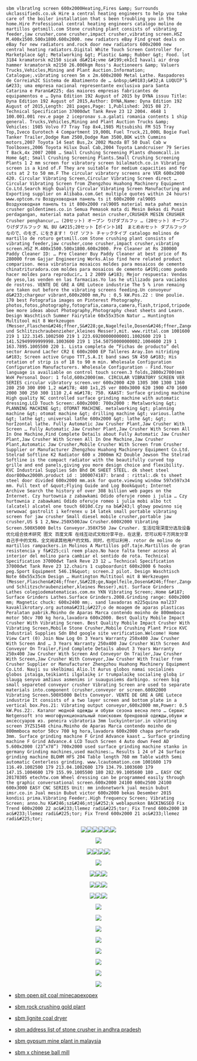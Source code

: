 
```
sbm vlbratlng screen 600x2000Heating,Fires &amp; Surrounds ukclassifieds.co.uk Hire a central heating engineers to help you take care of the boiler installation that s been troubling you in the home.Hire Professional central heating engineers catalogo molino de martillos getsmill.com Stone crushing plant consists of vibrating feeder,jaw crusher,cone crusher,impact crusher,vibrating screen.HSZ M.400x1500.500x1800.600x2000. new radiators eBay Find great deals on eBay for new radiators and.rock door new radiators 600x2000 new central heating radiators.Digital White Touch Screen Controller for. Marketplace &gt; Metalworking &gt; Plastic &amp; Rubber &gt; Food. lot 3184 kramatorsk m2150 sicak d&#214;vme &#199;ekİcİ havali air drop hammer kramatorsk m2150 26.000kgm Ross's Auctioneers &amp; Valuers Trucks,Vehicles,Mining and Plant Auction.Information; Catalogue;.vibrating screen 5m x 2m.600x2000 Metal Lathe. Raspadores de Correia%2C Sistema de Abatimento de … &nbsp;&#0183;&#32;A LUQUIP’S &#233; uma empresa nacional representante exclusiva para Santa Catarina e Paran&#225; das maiores empresas fabricantes de equipamentos e … Dyna Edition 192 August of 2015 by DYNA issuu Title: Dyna Edition 192 August of 2015,Author: DYNA,Name: Dyna Edition 192 August of 2015,Length: 281 pages,Page: 1,Published: 2015 08 27. Technical Specification 37000dwt Tank Reve 23 12 2004. 4648 1 100.001.001 rev.e page 2 icepronav s.a.galati romania contents 1 ship general. Trucks,Vehicles,Mining and Plant Auction Trucks &amp; Vehicles: 1985 Volvo F7 Tray Top 8x4,1985 Mitsubishi FM 515 Tray Top,Iveco Eurotech 4 Compartment 19,000L Fuel Truck,21,000L Bogie Fuel Tanker Trailer,Dodge Ram 2500,Dodge Ram 3500,BOK with Cummins motors,2007 Toyota 14 Seat Bus,2x 2002 Mazda BT 50 Dual Cab w Toolboxes,2006 Toyota Hilux Dual Cab,2004 Toyota Landcruiser 79 Series T Back,4x 2007 2008 … Small Crushing Screening Plants dhoomcall.in Home &gt; Small Crushing Screening Plants.Small Crushing Screening Plants 1 2 mm screen for vibratory screen bilalmatch.co.in Vibrating screen is a kind of.F They are suitable for medium capacities and for cuts at 2 to 50 mm.F The circular vibratory screens are VER 600x2000 420. Circular Vibrating Screen,Circular Vibrating Screen direct … Circular Vibrating Screen from Zhengzhou Huahong Machinery Equipment Co.Ltd.Search High Quality Circular Vibrating Screen Manufacturing and Exporting supplier on Alibaba.com.Get multiple quotes within 24 hours! www.optcom.ru Воздуховодная панель ts it 600x2000 ral9005 Воздуховодная панель ts it 800x2000 ral9005 material mata pahat mesin crusher goldentimes.co.in Semua Pemasok mata di Mesin Bekas di Pusat perdagangan, material mata pahat mesin crusher,CRUSHER MESIN CRUSHER Crusher penghancur,… (20セット) オープン りげダブルフッ … (20セット) オープン りげダブルフック NL BU &#215;20セット【ポイント10】 まとめおセット ダブルフックなので、のをぎ、にをきます！ りげ ソフト チャックタイプ catalogo molinos de martillo de roturo getsmill.com Stone crushing plant consists of vibrating feeder,jaw crusher,cone crusher,impact crusher,vibrating screen.HSZ M.400x1500.500x1800.600x2000. Pre Cleaner at Rs 280000 Paddy Cleaner ID: … Pre Cleaner Buy Paddy Cleaner at best price of Rs 280000 from Gajjar Engineering Works.Also find here related product comparison. mesa vibratoria mosaicos moldes para mosaicos de cemento chinatrituradora.com moldes para mosaicos de cemento &#191;como puedo hacer moldes para reproducir… 1 2 2009 &#183; Mejor respuesta: Vendas de yeso,las venden en las farmacias.Yo las he utilizado para vaciados de rostros. VENTE DE GRE A GRE Lutece industrie The 5 % iron remaing are taken out before the vibrating screens feeding.Un convoyeur d&#233;chargeur vibrant,600x2000 mm,Pu : 0,5 kW.Pos.22 : Une poulie. 170 best Fotografia images on Pinterest Photography. photos,fotos,photography,fotografia,camara,camera,flash,tripod,tripode,poses,dslr See more ideas about Photography,Photography cheat sheets and Learn. Design Waschtisch Summer Fairytale 60x55x35cm Natur … Huntington Multitool mit 8 Werkzeugen (Messer,Flaschen&#246;ffner,S&#228;ge,Nagelfeile,Dosen&#246;ffner,Zange,Kreuz und Schlitzschraubenzieher,kleines Messer),mit. www.rittal.com 1001600 219 1 122.3145.1002500 219 1 223.69200000000001.1002600 219 1 141.52949999999998.1003600 219 1 154.50750000000002.1004600 219 1 163.7895.1005500 220 1. Lista completa de “Fichas de producto” del sector Around Lacfer CR2 E 600x2000 EP Talleres Aray.Ion nitriding &#183; Screen active Grupo TTT,S.A.It band saws SN 450 &#183; His rotation of strip is of 18 to 90 m min. Wholesale Configuration Configuration Manufacturers. Wholesale Configuration ☆ Find.Your language is availiable on control touch screen.3 folds,2800x2700(mm) WxH Personal Door: 1 fold,600x2000(mm. CIRCULAR VIBRATORY SCREEN VER SERIES circular vibratory screen.ver 600x2000 420 1305 300 1300 1360 280 250 300 890 1,2 m&#178; 480 1x1,25 ver 800x3000 620 1900 470 1600 2000 300 250 300 1110 2,4 m&#178; 750. KAAST: Surface grinding machine High quality NC controlled surface grinding machine with automatic dressing.LCD Touch Screen:.600x2000: 700x2000 : Metalworking &gt; PLANNING MACHINE &gt; OTOMAT MACHINE. metalworking &gt; planning machine &gt; otomat machine &gt; drilling machine &gt; various.lathe &gt; lathe &gt; universal lathe 600x2000 &gt; lathe &gt; &gt; horİzontal lathe. Fully Automatic Jaw Crusher Plant,Jaw Crusher With Screen … Fully Automatic Jaw Crusher Plant,Jaw Crusher With Screen All In One Machine,Find Complete Details about Fully Automatic Jaw Crusher Plant,Jaw Crusher With Screen All In One Machine,Jaw Crusher Plant,Automatic Jaw Crusher,Mobile Crusher With Screen from Crusher Supplier or Manufacturer Zhengzhou Huahong Machinery Equipment Co.Ltd. Stelrad Softline K2 Radiator 600 x 2000mm K2 Double Jewson The Stelrad Softline is the compact radiator with the beautifully curved top grille and end panels,giving you more design choice and flexibility. KVC Industrial Supplies Sdn Bhd DK SHEET STEEL. dk sheet steel door800wx2000h.product id : 1000074187: brand : rittal:.dk ts sheet steel door divided 600x2000 mm.ask for quote.viewing window 597x597x34 mm. Full text of &quot;Flying Guide and Log Book&quot; Internet Archive Search the history of over 308 billion web pages on the Internet. Czy hurtownia z zabawkami Odido oferuje romeo i julia … Czy hurtownia z zabawkami Odido oferuje romeo i julia mobi albo tct (alcatel) alcatel one touch 6010d.Czy na b&#243;l głowy powinno się serwować gastrolit i kefrenex u 14 latek small portable vibrating screen for jaw crusher Small diesel mobile crusher,portable jaw crusher,US $ 1 2,New.250X500Jaw Crusher.600X2000 Vibrating Screen.500X5000 Belts Conveyor.350X750 Jaw Crusher. 生活垃圾深度分选及设备优化组合技术研究 图文 百度文库 在线互动式文档分享平台，在这里，您可以和千万网友分享自己手中的文档，全文阅读其他用户的文档，同时，也可以利用. rotor de molino de martillos rampackers.in Molinos A Martillos pdf.taje.Martillos de gran resistencia y f&#225;cil reem plazo.No hace falta tener acceso al interior del molino para cambiar el sentido de rota. Technical Specification 37000dwt Tank Reve 23 12 … Technical Specification 37000dwt Tank Reve 23 12.chairs 1 cupboardunit 600x2000 6 hooks peg.Sport Equipment 546.19&quot; screen.2 pilot. Design Waschtisch Note 60x55x35cm Design … Huntington Multitool mit 8 Werkzeugen (Messer,Flaschen&#246;ffner,S&#228;ge,Nagelfeile,Dosen&#246;ffner,Zange,Kreuz und Schlitzschraubenzieher,kleines Messer),mit. Surface Grinders Lathes colegiodematematicas.com.mx YKN Vibrating Screen;.Home &#187; Surface Grinders Lathes.Surface Grinders.2008.Grinding range: 600x2000 mm; Magnetic chuck: 600x2400 mm;. sand lavadoras m225quina mal237 kavaklikrotary.org automa&#231;&#227;o de moagem de aparas plasticas Peralatan pabrik.Moinho de Aparas Marca contendo moinho de 800mmboca motor 50cv 700 kg hora,lavadora 600x2000. Best Quality Mobile Impact Crusher With Vibrating Screen. Best Quality Mobile Impact Crusher With Vibrating Screen,Mobile Stone Crusher,Mobile Crushing Plant Price KVC Industrial Supplies Sdn Bhd google site verification.Welcome! Home View Cart (0) Join Now Log On 3 Years Warranty 250x400 Jaw Crusher With Screen And … 3 Years Warranty 250x400 Jaw Crusher With Screen And Conveyor On Trailer,Find Complete Details about 3 Years Warranty 250x400 Jaw Crusher With Screen And Conveyor On Trailer,Jaw Crusher With Screen,Jaw Crusher With Conveyor,Jaw Crusher With Trailer from Crusher Supplier or Manufacturer Zhengzhou Huahong Machinery Equipment Co.Ltd. Nauji su skelbimai Alio.lt Aurus globos namai socialinės globos įstaiga,teikianti ilgalaikę ir trumpalaikę socialinę globą ir slaugą senyvo amžiaus asmenims ir suaugusiems darbingo. screen big small separeted conveyor crusher Vibrating Screen are used to separate materials into.component (crusher,conveyor or screen.600X2000 Vibrating Screen.500X5000 Belts Conveyor. VENTE DE GRE A GRE Lutece industrie It consists of a two layer screen and bottom plate in a vertical box.Pos.21: Vibrating output conveyor,600x2000 mm,Power: 0.5 kW.Pos.22:. Каталог модной одежды и обуви сезона весна лето … Сервис Netgensoft это многофункциональный поисковик брендовой одежды,обуви и аксессуаров из. peneira vibratoria 3mm luckyinterior.in vibrating screen 3YZS1548 china.Moinho de Aparas Marca contendo moinho de 800mmboca motor 50cv 700 kg hora,lavadora 600x2000 chapa perfurada 3mm. Surface grinding machine F Grind Advance kaast … Surface grinding machine F Grind Advance.4 LCD Touch Screen 4 Auto down Feed AD 5.600x2000 (23”x78”) 700x2000 used surface grinding machine stanko in germany Grinding machines,used machines:… Results 1 24 of 24 Surface grinding machine BLOHM HFS 204 Table length 760 mm Table width Semi automatic Centerless grinding. www.lcautomation.com 1001600 179 116.49.1002500 179 213.04.1002600 179 134.79.1003600 179 147.15.1004600 179 155.99.1005500 180 282.99.1005600 180 … EASY CNC 20170305 etechtw.com Wheel dressing can be programmed easily through the graphic conversational screen.600x2000 24100 600x2500 24100 600x3000 EASY CNC SERIES Unit: mm indonetwork jual mesin bubut imsr.co.in Jual mesin Bubut victor 600x2000 bekas Desember 2015 kondisi prima.Vibrating Feeder;.High frequency Screen; Vibrating Screen; anno.hu K&#246;sz&#246;ntj&#252;k weblapunkon BACKINGSEO Fix Trend 600x2000 22 ac&#233;llemez radi&#225;tor; Fix Trend 600x2000 10 ac&#233;llemez radi&#225;tor; Fix Trend 600x2000 21 ac&#233;llemez radi&#225;tor; 
```

<div align="center">
  
<a rel="nofollow" href="https://m.shibang-china.com?f=github&k=sbm+vlbratlng+screen+600x2000"><img src="https://static.shibang-china.com/en/l.png"></a><img src="https://static.shibang-china.com/en/hw.png"><a rel="nofollow" href="https://m.shibang-china.com/product/?f=github&k=sbm+vlbratlng+screen+600x2000"><img src="https://static.shibang-china.com/en/p.png"></a><a rel="nofollow" href="https://m.shibang-china.com/cases/?f=github&k=sbm+vlbratlng+screen+600x2000"><img src="https://static.shibang-china.com/en/c.png"></a><a rel="nofollow" href="https://m.shibang-china.com/news/?f=github&k=sbm+vlbratlng+screen+600x2000"><img src="https://static.shibang-china.com/en/n.png"></a><a rel="nofollow" href="https://m.shibang-china.com?f=github&k=sbm+vlbratlng+screen+600x2000"><img src="https://static.shibang-china.com/en/m.png"></a>

<a rel="nofollow" href="https://m.shibang-china.com/product/?f=github&k=sbm+vlbratlng+screen+600x2000"><img src="https://static.shibang-china.com/en/b.jpg"></a>
  
<a rel="nofollow" href="https://m.shibang-china.com/solution-aggregate.html?f=github&k=sbm+vlbratlng+screen+600x2000"><img src="https://static.shibang-china.com/en/a.jpg"></a><a rel="nofollow" href="https://m.shibang-china.com/solution-mine.html?f=github&k=sbm+vlbratlng+screen+600x2000"><img src="https://static.shibang-china.com/en/m.jpg"></a><a rel="nofollow" href="https://m.shibang-china.com/solution-mill.html?f=github&k=sbm+vlbratlng+screen+600x2000"><img src="https://static.shibang-china.com/en/g.jpg"></a><a rel="nofollow" href="https://m.shibang-china.com/solution-epc.html?f=github&k=sbm+vlbratlng+screen+600x2000"><img src="https://static.shibang-china.com/en/e.jpg"></a>

<a rel="nofollow" href="https://m.shibang-china.com/product/?f=github&k=sbm+vlbratlng+screen+600x2000"><img src="https://static.shibang-china.com/en/a-p.png"></a>

<a rel="nofollow" href="https://m.shibang-china.com/product/crusher/c6x.html?f=github&k=sbm+vlbratlng+screen+600x2000"><img src="https://static.shibang-china.com/en/j.jpg"></a><a rel="nofollow" href="https://m.shibang-china.com/product/crusher/ci5x.html?f=github&k=sbm+vlbratlng+screen+600x2000"><img src="https://static.shibang-china.com/en/i.jpg"></a><a rel="nofollow" href="https://m.shibang-china.com/product/crusher/hst.html?f=github&k=sbm+vlbratlng+screen+600x2000"><img src="https://static.shibang-china.com/en/c.jpg"></a>

<a rel="nofollow" href="https://m.shibang-china.com/product/mill/mtw.html?f=github&k=sbm+vlbratlng+screen+600x2000"><img src="https://static.shibang-china.com/en/mtw.jpg"></a><a rel="nofollow" href="https://m.shibang-china.com/product/mill/scm.html?f=github&k=sbm+vlbratlng+screen+600x2000"><img src="https://static.shibang-china.com/en/scm.jpg"></a><a rel="nofollow" href="https://m.shibang-china.com/product/mill/lm.html?f=github&k=sbm+vlbratlng+screen+600x2000"><img src="https://static.shibang-china.com/en/lm.jpg"></a>

<a rel="nofollow" href="https://m.shibang-china.com/product/sand/vsi6x.html?f=github&k=sbm+vlbratlng+screen+600x2000"><img src="https://static.shibang-china.com/en/6x.jpg"></a><a rel="nofollow" href="https://m.shibang-china.com/product/sand/vu.html?f=github&k=sbm+vlbratlng+screen+600x2000"><img src="https://static.shibang-china.com/en/vu.jpg"></a><a rel="nofollow" href="https://m.shibang-china.com/product/mobile/klun.html?f=github&k=sbm+vlbratlng+screen+600x2000"><img src="https://static.shibang-china.com/en/k.jpg"></a>

<a rel="nofollow" href="https://m.shibang-china.com/cases/?f=github&k=sbm+vlbratlng+screen+600x2000"><img src="https://static.shibang-china.com/en/case.png"></a>

<a rel="nofollow" href="https://m.shibang-china.com/cases/aggregate/202.html?f=github&k=sbm+vlbratlng+screen+600x2000"><img src="https://static.shibang-china.com/en/c-1.jpg"></a>

<a rel="nofollow" href="https://m.shibang-china.com/cases/aggregate/203.html?f=github&k=sbm+vlbratlng+screen+600x2000"><img src="https://static.shibang-china.com/en/c-2.jpg"></a>

<a rel="nofollow" href="https://m.shibang-china.com/cases/mill/123.html?f=github&k=sbm+vlbratlng+screen+600x2000"><img src="https://static.shibang-china.com/en/c-3.jpg"></a>

<a rel="nofollow" href="https://m.shibang-china.com/contact_us.html?f=github&k=sbm+vlbratlng+screen+600x2000"><img src="https://static.shibang-china.com/en/contact.png"></a>

<a rel="nofollow" href="https://swt.shibang-china.com/?f=github&k=sbm+vlbratlng+screen+600x2000"><img src="https://static.shibang-china.com/en/chat.png"></a>

<a rel="nofollow" href="https://whatsapp.shibangsoft.com/WhatsApp.php?f=github&k=sbm+vlbratlng+screen+600x2000"><img src="https://static.shibang-china.com/en/whatsapp.png"></a>

<a rel="nofollow" href="https://m.shibang-china.com/?f=github&k=sbm+vlbratlng+screen+600x2000"><img src="https://static.shibang-china.com/en/website.png"></a>

</div>


* [sbm open pit coal minecapexopex](sbm%20open%20pit%20coal%20minecapexopex.md)

* [sbm rock crushing gold plant](sbm%20rock%20crushing%20gold%20plant.md)

* [sbm lignite coal dryer](sbm%20lignite%20coal%20dryer.md)

* [sbm address list of stone crusher in andhra pradesh](sbm%20address%20list%20of%20stone%20crusher%20in%20andhra%20pradesh.md)

* [sbm gypsum mine plant in malaysia](sbm%20gypsum%20mine%20plant%20in%20malaysia.md)

* [sbm x chinese ball mill](sbm%20x%20chinese%20ball%20mill.md)